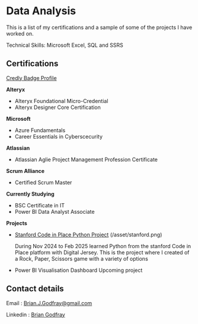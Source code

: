 # Data Analysis

This is a list of my certifications and a sample of some of the projects I have worked on.

Technical Skills: Microsoft Excel, SQL and SSRS

## Certifications 
[Credly Badge Profile](https://www.credly.com/users/brian-godfray)

**Alteryx**
- Alteryx Foundational Micro-Credential
- Alteryx Designer Core Certification

**Microsoft**
- Azure Fundamentals
- Career Essentials in Cyberscecurity

**Atlassian**
- Atlassian Aglie Project Management Profession Certificate

**Scrum Alliance**
- Certified Scrum Master
  
**Currently Studying**
- BSC Certificate in IT
- Power BI Data Analyst Associate

**Projects**
- [Stanford Code in Place Python Project](https://github.com/bgodfray/Rock_paper_scissors_python) (/asset/stanford.png)
  
  During Nov 2024 to Feb 2025 learned Python from the stanford Code in Place platform with Digital Jersey.
  This is the project where I created of a Rock, Paper, Scissors game with a variety of options
- Power BI Visualisation Dashboard
  Upcoming project

## Contact details
Email : Brian.J.Godfray@gmail.com

Linkedin : [Brian Godfray](https://www.linkedin.com/in/brian-godfray-115743b2/)

